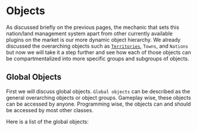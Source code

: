# Objects
As discussed briefly on the previous pages, the mechanic that sets this nation/land management system apart from other currently available plugins on the market is our more dynamic object hierarchy. We already discussed the overarching objects such as [`Territories`](../territories.md), `Towns`, and `Nations` but now we will take it a step further and see how each of those objects can be compartmentalized into more specific groups and subgroups of objects.

## Global Objects
First we will discuss global objects. `Global objects` can be described as the general overarching objects or object groups. Gameplay wise, these objects can be accessed by anyone. Programming wise, the objects can and should be accessed by most other classes.    

Here is a list of the global objects:

